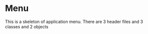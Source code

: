 # Menu
This is a skeleton of application menu. There are 3 header files and 3 classes and 2 objects
